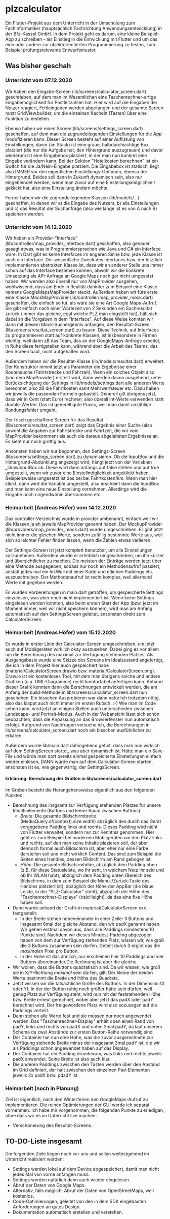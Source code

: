 # plzcalculator

Ein Flutter-Projekt aus dem Unterricht in der Umschulung zum Fachinformatiker (hauptsächlich Fachrichtung Anwendungsentwicklung) in der Bfz-Kassel GmbH. In dem Projekt geht es darum, eine kleine Beispiel-App zu schreiben - als Einstieg in die Entwicklung mit Flutter und um das eine oder andere zur objektorientierten Programmierung zu testen, zum Beispiel prüfungsrelevante Entwurfsmuster.

## Was bisher geschah

### Unterricht vom 07.12.2020

Wir haben den Eingabe-Screen (lib/screens/calculator_screen.dart) geschrieben, auf dem man im Wesentlichen eine Taschenrechner-artige Eingabemöglichkeit für Postleitzahlen hat. Hier wird auf die Eingaben der Nutzer reagiert, Fehleingaben werden abgefangen und der gesamte Screen nutzt GridView.builder, um die einzelnen Kacheln (Tasten) über eine Funktion zu erstellen.

Ebenso haben wir einen Screen (lib/screens/settings_screen.dart) geschaffen, auf dem man die zugrundeliegenden Einstellungen für die App modofizieren kann. Dieser Screen besteht auf einer Auflistung von Einstellungen, davor (im Stack) ist eine graue, halbdurchsichtige Box platziert (die nur die Aufgabe hat, den Hintergrund auszugrauen) und davor wiederum ist eine Eingabebox platziert, in der man nun konkret eine Eingabe verändern kann. Bei der Sektion "Hotelkosten berechnen" ist ein Switch für die Ja/Nein-Eingabe platziert. Die Eingabebox ist statisch, liegt also IMMER vor den eigentlichen Einstellungs-Optionen, ebenso der Hintergrund. Beides soll dann in Zukunft dynamisch sein, also nur eingeblendet werden, wenn man zuvor auf eine Einstellungsmöglichkeit geklickt hat, also eine Einstellung ändern möchte.

Ferner haben wir die zugrundeliegenden Klassen (lib/models/...) geschaffen, in denen wir a) die Eingabe des Nutzers, b) alle Einstellungen und c) das Resultat der Suchanfrage (also wie lange ist es von A nach B) speichern werden.

### Unterricht vom 14.12.2020

Wir haben ein Provider-"Interface" (lib/controller/map_provider_interface.dart) geschaffen, also genauer gesagt etwas, was in Programmiersprachen wie Java und C# ein Interface wäre. In Dart gibt es keine Interfaces im engeren Sinne bzw. jede Klasse ist auch ein Interface. Der wesentliche Zweck des Interfaces bzw. der letztlich implementierten abstrakten Klasse ist, dass wir an anderer Stelle uns immer schon auf das Interface beziehen können, obwohl wir die konkrete Umsetzung als API-Anfrage an Google Maps noch gar nicht umgesetzt haben. Wir werden also überall nur von MapProvider ausgehen, wohlwissend, dass am Ende in Realität dahinter zum Beispiel eine Klasse namens GoogleMapsMapProvider steckt. Außerdem haben wir fürs erste eine Klasse MockMapProvider (lib/controller/map_provider_mock.dart) geschaffen, die einfach so tut, als wäre sie eine Art Google Maps-Aufruf. Sie gibt einfach nach einer Wartezeit von 2 Sekunden ein Suchresultat zurück (immer das gleiche, egal welche PLZ man eingstellt hat), hält sich dabei an die Vorgaben in dem "Interface". Auf diese Weise konnten wir dann mit diesem Mock-Suchergebnis anfangen, den Resultat-Screen (lib/screens/resultat_screen.dart) zu bauen. Diese Technik, auf Interfaces zu programmieren statt auf konkrete Klassen, ist insbesondere in Firmen wichtig, weil dann zB das Team, das an der GoogleMaps-Anfrage arbeitet, in Ruhe diese fertigstellen kann, während aber die Arbeit des Teams, das den Screen baut, nicht aufgehalten wird.

Außerdem haben wir die Resultat-Klasse (lib/models/resultat.dart) erweitert. Der Konstruktor nimmt jetzt als Parameter die Ergebnisse einer Routensuche (Fahrtstrecke und Fahrzeit). Wenn ein solches Objekt also (von dem MapProvider) erstellt wird, dann werden davon ausgehend, unter Berücksichtigung der Settings in lib/models/settings.dart alle anderen Werte berechnet, also zB die Fahrtkosten samt Mehrwertsteuer etc. Dazu haben wir jeweils die passenden Formeln gebastelt. Generell gilt übrigens jetzt, dass wir in Cent (statt Euro) rechnen, also überall int-Werte verwenden statt double-Werten. Das ist generell gute Praxis, weil man damit unzählige Rundungsfehler umgeht.

Der frisch geschaffene Screen für das Resultat (lib/screens/resultat_screen.dart) zeigt das Ergebnis einer Suche (also sowohl die Angaben zur Fahrtstrecke und Fahrtzeit, die wir vom MapProvider bekommen) als auch die daraus abgeleiteten Ergebnisse an. Es sieht nur noch grottig aus.

Ansonsten haben wir nur begonnen, den Settings-Screen (lib/screens/settings_screen.dart) zu dynamisieren. Ob die InputBox und die Hintergrund-Abdunklung angezeigt wird, hängt jetzt von der Variablen _showInputBox ab. Diese wird dann anfangs auf false stehen und auf true umgestellt, wenn wir zuvor eine Einstellmöglichkeit angeklickt haben. Beispielsweise umgesetzt ist das bei bei Fahrtkosten/km. Wenn man hier klickt, dann wird die Variable umgestellt, also erscheint dann die InputBox und man kann eine neue Einstellung vornehmen. Allerdings wird die Eingabe noch nirgendwohin übernommen etc.

### Heimarbeit (Andreas Höfer) vom 14.12.2020

Das controller-Verzeichnis wurde in provider umbenannt, einfach weil wir die Klassen ja eh jeweils MapProvider genannt haben. Der MockupProvider (lib/providers/map_provider_mock.dart) wurde umgeschrieben. Er gibt jetzt nicht immer die gleichen Werte, sondern zufällig bestimmte Werte aus, weil sich so leichter Fehler finden lassen, wenn die Zahlen etwas variieren.

Der Settings-Screen ist jetzt komplett benutzbar, um alle Einstellungen vorzunehmen. Außerdem wurde er erheblich umgeschrieben, um ihn kürzer und übersichtlicher zu machen. Die meisten der Einträge werden jetzt über eine Methode ausgegeben, sodass nur noch ein Methodenaufruf passiert, anstatt jedes mal ein InkWell mit einer Karte und etlichen Paddings etc. auszuschreiben. Der Methodenaufruf ist recht komplex, weil allerhand Werte mit gegeben werden.

Es wurden Vorbereitungen in main.dart getroffen, um gespeicherte Settings einzulesen, was aber noch nicht implementiert ist. Wenn keine Settings eingelesen werden konnten, also beim ersten Start der App (bzw. jetzt im Moment immer, weil wir nicht speichern können), wird man am Anfang automatisch auf den SettingsScreen geleitet, ansonsten direkt zum CalculatorScreen.

### Heimarbeit (Andreas Höfer) vom 15.12.2020

Es wurde in erster Linie der Calculator-Screen umgeschrieben, um jetzt auch auf Mobilgeräten wirklich okay auszusehen. Dabei ging es vor allem um die Berechnung des maximal zur Verfügung stehenden Platzes. Als Ausgangsbasis wurde eine Skizze des Screens im Idealzustand angefertigt, die ich in dem Projekt hier auch gespeichert habe (material/CalculatorScreen.drawio bzw. material/CalculatorScreen.png). Draw.io ist ein kostenloses Tool, mit dem man übrigens solche und andere Grafiken (u.a. UML-Diagramme) recht komfortabel anfertigen kann. Anhand dieser Grafik konnten dann die Berechnungen entwickelt werden, die am Anfang der build-Methode in lib/screens/calculator_screen.dart nun geschehen. Ein bisschen Ausprobieren war dann natürlich trotzdem nötig, also das klappt auch nicht immer im ersten Rutsch. :-) Wie man im Code sehen kann, wird jetzt an einigen Stellen auch unterschieden zwischen Landscape- und Portrait-Modus. Auch in der Webansicht lässt sich schön beobachten, dass die Anpassung an das Browserfenster nun automatisch erfolgt. Aufgrund von Nachfragen versuche ich, die Berechnungen in lib/screens/calculator_screen.dart noch ein bisschen ausführlicher zu erkären.

Außerdem wurde lib/main.dart dahingehend gefixt, dass man nun wirklich auf dem SettingScreen startet, was aber dynamisch ist. Hätte man ein Save-File und würde man dort bereits einmal gespeicherte Einstellungen einfach wieder einlesen, DANN würde man auf dem Calculator-Screen starten, ansonsten ist es, wie gegenwärtig, der SettingsScreen.

#### Erklärung: Berechnung der Größen in lib/screens/calculator_screen.dart

Im Groben besteht die Herangehensweise eigentlich aus den folgenden Punkten:

+   Berechnung des insgsamt zur Verfügung stehenden Platzes für unsere Inhaltselemente (Buttons und leerer Raum zwischen Buttons):
    +   *Breite*: Die gesamte Bildschirmbreite (MediaQuery.of(context).size.width) abzüglich des durch das Gerät vorgegebene Padding links und rechts. Dieses Padding wird nicht von Flutter verwaltet, sondern nur zur Kenntnis genommen. Hier geht es zum Beispiel bei modernen Mobilgeräten um den Platz links und rechts, auf den man keine Inhalte plazieren soll, der aber dennoch formal auch Bildschirm ist, aber eher nur eine Farbe darstellen soll und nicht wirklich Content. Das sind zum Beispiel die Seiten eines Handies, dessen Bildschirm am Rand gebogen ist.
    +   *Höhe*: Die gesamte Bildschirmhöhe, abzüglich dem Padding oben (z.B. für diese Statusleiste, wo Ihr seht, in welchem Netz Ihr seid und ob Ihr WLAN habt), abzüglich dem Padding unten (Bereich des Bildschirms, in dem zum Beispiel die Menu-/Zurück-Taste des Handies platziert ist), abzüglich der Höhe der AppBar (die blaue Leiste, in der "PLZ-Calculator" steht), abzüglich der Höhe des "Taschenrechner-Displays" (calcHeight), da das eine fixe Höhe haben soll.
+   Dann wurde anhand der Grafik in material/CalculatorScreen.xxx festgestellt:
    +   In der Breite stehen nebeneinander in einer Zeile: 3 Buttons und insgesamt 6mal der gleiche Abstand, den wir padX genannt haben. Wir gehen erstmal davon aus, dass alle Paddings mindestens 10 Punkte sind. Nachdem wir dieses Mindest-Padding abgezogen haben von dem zur Verfügung stehenden Platz, wissen wir, wie groß die 3 Buttons zusammen sein dürfen. Geteilt durch 3 ergibt das die *maximalen* Pixel pro Button.
    +   In der Höhe ist das ähnlich, nur erscheinen hier 10 Paddings und vier Buttons übereinander.Die Rechnung ist aber die gleiche.
+   Wir wollen, dass die Buttons quadratisch sind. Da wir wissen, wie groß sie in X/Y-Richtung *maximal* sein dürfen, gilt: Der kleine der beiden Werte bestimmt die Breite *und* Höhe des Quadrats.
+   Jetzt wissen wir die tatsächliche Größe des Buttons. In der Dimension (X oder Y), in der der Button ruhig noch größer hätte sein dürfen, weil genug Platz zur Verfügung steht, wird nun mit der feststehenden Höhe bzw. Breite erneut gerechnet, wobei aber jetzt das padX oder padY berechnet wird. Der freigewordene Platz wird also sozusagen auf die Paddings verteilt.
+   Dann stehen alle Werte fest und sie müssen nur noch angewendet werden. Das "Taschenrechner-Display" erhält oben einen Rand von padY, links und rechts von padX und unten 2mal padY, da laut unserem Schema da zwei Abstände zur ersten Button-Reihe notwendig sind.
+   Der Container hat nun eine Höhe, was die zuvor ausgerechnete zur Verfügung stehende Breite minus der insgesamt 3mal padY ist, die wir als Paddings schon angewendet haben auf das Display.
+   Der Container hat ein Padding drumherum, was links und rechts jeweils padX anwendet. Seine Breite ist also auch klar.
+   Die anderen Paddings zwischen den Tasten werden über den Abstand im Grid definiert, der halt zwischen den einzelnen Pad-Elementen jeweils 2x padX bzw. pdadY ist.

### Heimarbeit (noch in Planung)

Ziel ist eigentlich, nach den Winterferien den GoogleMaps-Aufruf zu implementieren. Die reinen Optimierungen der GUI werde ich separat vornehmen. Ich habe mir vorgenommen, die folgenden Punkte zu erledigen, ohne dass wir es im Unterricht live machen:

+ Verschönerung des Resultat-Screens.

## TO-DO-Liste insgesamt

Die folgenden Ziele liegen noch vor uns und sollen weitestgehend im Unterricht realisiert werden:

+ Settings werden lokal auf dem Device abgespeichert, damit man nicht jedes Mal von vorne anfangen muss.
+ Settings werden natürlich dann auch wieder eingelesen.
+ Abruf der Daten von Google Maps.
+ Alternativ, falls möglich: Abruf der Daten von OpenStreetMaps, weil kostenlos.
+ Code-Optimierungen, geleitet von den in dem SDK eingebauten Anforderungen an gutes Design.
+ Dokumentation automatisch erstellen und verstehen.

